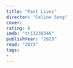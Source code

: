 ```yaml
---
title: "Past Lives"
director: "Celine Song"
cover: 
rating: 8
imdb: "tt13238346"
publishYear: "2023"
read: "2023"
tags:
- 
---
```

